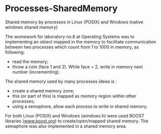 # Processes-SharedMemory
Shared memory by processes in Linux (POSIX) and Windows (native windows shared memory)

The womework for laboratory no.8 at Operating Systems was to implementing an obiect mapped in the memory to facilitate communication between two processes which count from 1 to 1000 in memory, as following:
- read the memory;
- throw a coin (face 1 and 2). While face = 2,  write in memory next number (incrementing).

The shared memory used by many processes ideea is :
-	create a shared memory zone;
-	this (or part of this) is mapped as memory region within other processes;
-	using a semaphore, allow each process to write in shared memory.

For both Linux (POSIX) and Windows (windows.h) were used BOOST libraries (www.boost.org) to create/open/mapped shared memory.
The semaphore was also implemented in a shared memory area.
